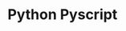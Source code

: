 <!--
Aplicaciones Python (Pyscript) en Moodle
-->

<!DOCTYPE html>
<html lang="es">
<HEAD>
  <TITLE>
    Python en Moodle
  </TITLE>
</HEAD>

<BODY>
  <H1>Python Pyscript</H1>
</BODY>
</html>
